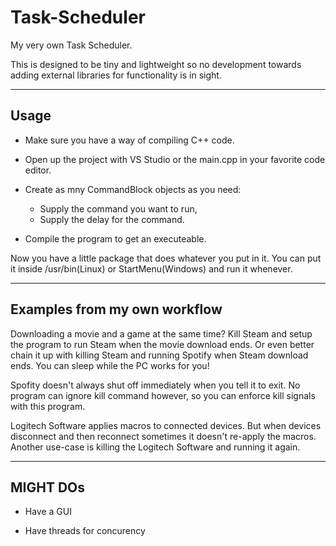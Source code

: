 # Task-Scheduler

My very own Task Scheduler.

This is designed to be tiny and lightweight so no development towards adding external libraries for functionality is in sight.

---

## Usage

- Make sure you have a way of compiling C++ code.

- Open up the project with VS Studio or the main.cpp in your favorite code editor.

- Create as mny CommandBlock objects as you need:
  	- Supply the command you want to run,
  	- Supply the delay for the command.

- Compile the program to get an executeable.

Now you have a little package that does whatever you put in it. You can put it inside /usr/bin(Linux) or StartMenu(Windows) and run it whenever.

---

## Examples from my own workflow

Downloading a movie and a game at the same time? Kill Steam and setup the program to run Steam when the movie download ends. Or even better chain it up with killing Steam and running Spotify when Steam download ends. You can sleep while the PC works for you!

Spofity doesn't always shut off immediately when you tell it to exit. No program can ignore kill command however, so you can enforce kill signals with this program.

Logitech Software applies macros to connected devices. But when devices disconnect and then reconnect sometimes it doesn't re-apply the macros. Another use-case is killing the Logitech Software and running it again.

---

## MIGHT DOs

- Have a GUI

- Have threads for concurency
